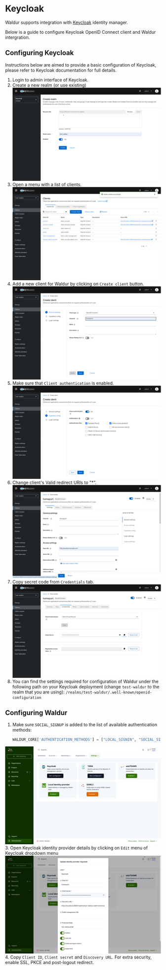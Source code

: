 # Keycloak

Waldur supports integration with [Keycloak](http://keycloak.org/) identity manager.

Below is a guide to configure Keycloak OpenID Connect client and Waldur intergration.

## Configuring Keycloak

Instructions below are aimed to provide a basic configuration of Keycloak, please refer to Keycloak documentation for full details.

1. Login to admin interface of Keycloak.
2. Create a new realm (or use existing)
 [![New realm](img/keycloak-add-realm.png)](img/keycloak-add-realm.png)
3. Open a menu with a list of clients.
 [![List clients](img/keycloak-client-list.png)](img/keycloak-client-list.png)
4. Add a new client for Waldur by clicking on `Create client` button.
 [![Add client](img/keycloak-add-client.png)](img/keycloak-add-client.png)
5. Make sure that `Client authentication` is enabled.
 [![Set access type](img/keycloak-client-access-type.png)](img/keycloak-client-access-type.png)
6. Change client's Valid redirect URIs to "*".
 [![Valid redirect URIs](img/keycloak-client-redirect.png)](img/keycloak-client-redirect.png)
7. Copy secret code from `Credentials` tab.
 [![Secret code](img/keycloak-client-secret.png)](img/keycloak-client-secret.png)
8. You can find the settings required for configuration of Waldur under the following path on your Keycloak deployment (change `test-waldur` to the realm that you are using):  `/realms/test-waldur/.well-known/openid-configuration`

## Configuring Waldur

1. Make sure `SOCIAL_SIGNUP` is added to the list of available authentication methods:

    ```python
    WALDUR_CORE['AUTHENTICATION_METHODS'] = ["LOCAL_SIGNIN", "SOCIAL_SIGNUP"]
    ```

 [![Identity providers](img/keycloak-identity-providers.png)](img/keycloak-identity-providers.png)
3. Open Keycloak identity provider details by clicking on `Edit` menu of Keycloak dropdown menu
 [![HomePort provider details](img/keycloak-homeport.png)](img/keycloak-homeport.png)
4. Copy `Client ID`, `Client secret` and `Discovery URL`. For extra security, enable SSL, PKCE and post-logout redirect.
